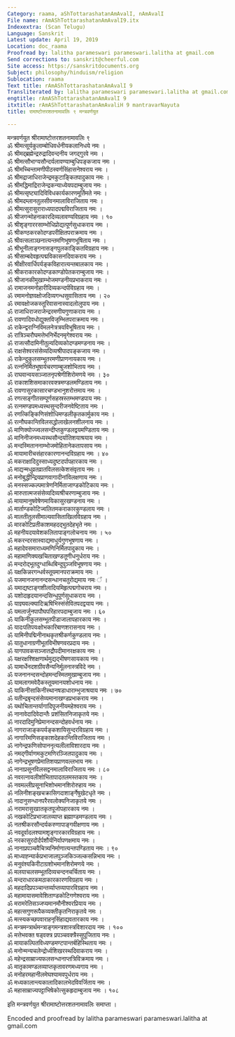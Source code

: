 ```yaml
---
Category: raama, aShTottarashatanAmAvalI, nAmAvalI
File name: rAmAShTottarashatanAmAvalI9.itx
Indexextra: (Scan Telugu)
Language: Sanskrit
Latest update: April 19, 2019
Location: doc_raama
Proofread by: lalitha parameswari parameswari.lalitha at gmail.com
Send corrections to: sanskrit@cheerful.com
Site access: https://sanskritdocuments.org
Subject: philosophy/hinduism/religion
Sublocation: raama
Text title: rAmAShTottarashatanAmAvalI 9
Transliterated by: lalitha parameswari parameswari.lalitha at gmail.com
engtitle: rAmAShTottarashatanAmAvalI 9
itxtitle: rAmAShTottarashatanAmAvaliH 9 mantravarNayuta
title: रामाष्टोत्तरशतनामावलिः ९ मन्त्रवर्णयुत

---
```

  
 मन्त्रवर्णयुत श्रीरामाष्टोत्तरशतनामावलिः ९   
ॐ श्रीमत्सूर्यकुलाम्बोधिवर्धनीयकलानिधये नमः ।  
ॐ श्रीमद्ब्रह्मेन्द्ररुद्रादिवन्दनीय जगद्गुरवे नमः ।  
ॐ श्रीमत्सौभाग्यसौन्दर्यलावण्याम्बुधिपङ्कजाय नमः ।  
ॐ श्रीमच्चिन्तामणीपीठस्वर्णसिंहासनेश्वराय नमः ।  
ॐ श्रीमद्राजाधिराजेन्द्रमकुटाङ्कितपादुकाय नमः ।  
ॐ श्रीमद्धिमाद्रिराजेन्द्रकन्याध्येयपदाम्बुजाय नमः ।  
ॐ श्रीमत्सृष्ट्यादिविविधकार्यकारणमूर्तिमते नमः ।  
ॐ श्रीमदम्लानतुलसीवनमालाविराजिताय नमः ।  
ॐ श्रीमत्सुरासुराराध्यपादपद्मविराजिताय नमः ।  
ॐ श्रीजगन्मोहनाकारदिव्यलावण्यविग्रहाय नमः । १०  
ॐ श्रीशृङ्गाररसाम्भोधिप्रोद्यत्पूर्णसुधाकराय नमः ।  
ॐ श्रीकण्ठकरकोदण्डपरीक्षितपराक्रमाय नमः ।  
ॐ श्रीवत्सलाञ्छनात्यन्तमणिभूषणभूषिताय नमः ।  
ॐ श्रीभूनीलाङ्गनासङ्गपुलकाङ्कितविग्रहाय नमः ।  
ॐ श्रीसाम्बदेवहृत्पद्मविकासनदिवाकराय नमः ।  
ॐ श्रीक्षीरवार्धिपर्यङ्कविहारात्यन्तबालकाय नमः ।  
ॐ श्रीकराकारकोदण्डकाण्डोपेतकराम्बुजाय नमः ।  
ॐ श्रीजानकीमुखाम्भोजमण्डनीयप्रभाकराय नमः ।  
ॐ रामाजनमनोहारीदिव्यकन्दर्पविग्रहाय नमः ।  
ॐ रमामनोज्ञवक्षोजदिव्यगन्धसुवासिताय नमः । २०  
ॐ रमावक्षोजकस्तूरिवासनास्वादलोलुपाय नमः ।  
ॐ राजाधिराजराजेन्द्ररमणीयगुणाकराय नमः ।  
ॐ रावणादिवधोद्युक्तविजृम्भितपराक्रमाय नमः ।  
ॐ राकेन्द्वराग्निविमलनेत्रत्रयविभूषिताय नमः ।  
ॐ रात्रिञ्चरौघमत्तेभनिर्भेदनमृगेश्वराय नमः ।  
ॐ राजत्सौदामिनीतुल्यदिव्यकोदण्डमण्डनाय नमः ।  
ॐ राक्षसेश्वरसंसेव्यदिव्यश्रीपादपङ्कजाय नमः ।  
ॐ राकेन्दुकुलसम्भूतरमणीप्राणनायकाय नमः ।  
ॐ रत्ननिर्मितभूषार्यचरणाम्बुजशोभिताय नमः ।  
ॐ राघवान्वयसञ्जातनृपश्रेणीशिरोमणये नमः । ३०  
ॐ राकाशशिसमाकारवक्त्रमण्डलमण्डिताय नमः ।  
ॐ रावणासुरकासारचण्डभानुशरोत्तमाय नमः ।  
ॐ रणत्सङ्गीतसम्पूर्णसहस्रस्तम्भमण्डपाय नमः ।  
ॐ रत्नमण्डपमध्यस्थसुन्दरीजनवेष्टिताय नमः ।  
ॐ रणत्किङ्किणिसंशोधिमण्डलीकृतकार्मुकाय नमः ।  
ॐ रत्नौघकान्तिविलसद्धोलाखेलनशीलनाय नमः ।  
ॐ माणिक्योज्ज्वलसन्दीप्तकुण्डलद्वयमण्डिताय नमः ।  
ॐ मानिनीजनमध्यस्थसौन्दर्यातिशयाश्रयाय नमः ।  
ॐ मन्दस्मिताननाम्भोजमोहितानेकतापसाय नमः ।  
ॐ मायामारीचसंहारकारणानन्दविग्रहाय नमः । ४०  
ॐ मकराक्षादिदुस्साध्यदुष्टदर्पापहारकाय नमः ।  
ॐ माद्यन्मधुव्रतव्रातविलसत्केशसंवृताय नमः ।  
ॐ मनोबुद्धीन्द्रियप्राणवागादीनांविलक्षणाय नमः ।  
ॐ मनस्सज्कल्पमात्रेणनिर्मिताजाण्डकोटिकाय नमः ।  
ॐ मारुतात्मजसंसेव्यदिव्यश्रीचरणाम्बुजाय नमः ।  
ॐ मायामानुषवेषेणमायिकासुरखण्डनाय नमः ।  
ॐ मार्ताण्डकोटिज्वलितमकराकारकुण्डलाय नमः ।  
ॐ मालतीतुलसीमाल्यवासिताखिलविग्रहाय नमः ।  
ॐ मारकोटिप्रतीकाशमहदद्भुतदेहभृते नमः ।  
ॐ महनीयदयावेशकलितापाङ्गलोचनाय नमः । ५०  
ॐ मकरन्दरसास्वाद्यमाधुर्यगुणभूषणाय नमः ।  
ॐ महादेवसमाराध्यमणिनिर्मितपादुकाय नमः ।  
ॐ महामाणिक्यखचिताखण्डतूणीधनुर्धराय नमः ।  
ॐ मन्दरोद्भूतदुग्धाब्धिबिन्दुपुञ्जविभूषणाय नमः ।  
ॐ यक्षकिन्नरगन्धर्वस्तूयमानपराक्रमाय नमः ।  
ॐ यजमानजनानन्दसन्धानचतुरोद्यमाय नमः ᳚ ।  
ॐ यमाद्यष्टाङ्गशीलादियमिहृत्पद्मगोचराय नमः ।  
ॐ यशोदाहृदयानन्दसिन्धुपूर्णसुधाकराय नमः ।  
ॐ याज्ञ्यवल्क्यादिऋषिभिस्संसेवितपदद्वयाय नमः ।  
ॐ यमलार्जुनपापौघपरिहारपदाम्बुजाय नमः । ६०  
ॐ याकिनीकुलसम्भूतपीडाजालापहारकाय नमः ।  
ॐ यादःपतिपयःक्षोभकारिबाणशरासनाय नमः ।  
ॐ यामिनीपद्मिनीनाथकृतश्रीकर्णकुण्डलाय नमः ।  
ॐ यातुधानाग्रणीभूतविभीषणवरप्रदाय नमः ।  
ॐ यागपावकसञ्जातद्रौपदीमानरक्षकाय नमः ।  
ॐ यक्षरक्षश्शिक्षणार्थमुद्यद्भीषणसायकाय नमः ।  
ॐ यामार्धेनदशग्रीवसैन्यनिर्मूलनास्त्रविदे नमः ।  
ॐ यजनानन्दसन्दोहमन्दस्मितमुखाम्बुजाय नमः ।  
ॐ यामलागमवेदैकस्तूयमानयशोधनाय नमः ।  
ॐ याकिनीसाकिनीस्थानषडाधाराम्भुजाश्रयाय नमः । ७०  
ॐ यतीन्द्रबृन्दसंसेव्यमानाखण्डप्रभाकराय नमः ।  
ॐ यथोचितान्तर्यागादिपूजनीयमहेश्वराय नमः ।  
ॐ नानावेदादिवेदान्तैः प्रशंसितनिजाकृतये नमः ।  
ॐ नारदादिमुनिप्रेमानन्दसन्दोहवर्धनाय नमः ।  
ॐ नागराजाङ्कपर्यङ्कशायिसुन्दरविग्रहाय नमः ।  
ॐ नागारिमणिसङ्काशदेहकान्तिविराजिताय नमः ।  
ॐ नागेन्द्रफणिसोपाननृत्यलीलाविशारदाय नमः ।  
ॐ नमद्गीर्वाणमकुटमणिरञ्जितपादुकाय नमः ।  
ॐ नागेन्द्रभूषणप्रेमातिशयप्राणवल्लभाय नमः ।  
ॐ नानाप्रसूनविलसद्वनमालाविराजिताय नमः । ८०  
ॐ नवरत्नावलीशोभितापादतलमस्तकाय नमः ।  
ॐ नवमल्लीप्रसूनाभिशोभमानशिरोरुहाय नमः ।  
ॐ नलिनीशङ्खचक्रासिगदाशार्ङ्गेषुखेटधृते नमः ।  
ॐ नादानुसन्धानपरैरवलोक्यनिजाकृतये नमः ।  
ॐ नरामरासुरव्रातकृतपूजोपहारकाय नमः ।  
ॐ नखकोटिप्रभाजालव्याप्त ब्रह्माण्डमण्डलाय नमः ।  
ॐ नतश्रीकरसौन्दर्यकरुणापाङ्गवीक्षणाय नमः ।  
ॐ नवदूर्वादलश्यामशृङ्गारकारविग्रहाय नमः ।  
ॐ नरकासुरदोर्दर्पशौर्यनिर्वापणक्षमाय नमः ।  
ॐ नानाप्रपञ्चवैचित्र्यनिर्माणात्यन्तपण्डिताय नमः । ९०  
ॐ माध्याह्न्यार्कप्रभाजालपुञ्जकिञ्जल्कसन्निभाय नमः ।  
ॐ मनुवंश्यकिरीटाग्रशोभमानशिरोमणये नमः ।  
ॐ मलयाचलसम्भूतदिव्यचन्दनचर्चिताय नमः ।  
ॐ मन्दराधारकमठाकारकारणविग्रहाय नमः ।  
ॐ महदादिप्रपञ्चान्तर्व्याप्तव्यापारविग्रहाय नमः ।  
ॐ महामायासमावेशिताण्डकोटिगणेश्वराय नमः ।  
ॐ मरामरेतिसञ्जप्यमानमौनीश्वरप्रियाय नमः ।  
ॐ महत्सगुणरूपैकव्यक्तीकृतनिराकृतये नमः ।  
ॐ मत्स्यकच्छपवाराहनृसिंहाद्यवतारकाय नमः ।  
ॐ मन्त्रमन्त्रार्थमन्त्राङ्गमन्त्रशास्त्रविशारदाय नमः । १००  
ॐ मत्तेभवक्त षड्वक्त्र प्रपञ्चवक्त्रैस्सुपूजिताय नमः ।  
ॐ मायाकल्पितविध्यण्डमण्टपान्तर्बहिस्थिताय नमः ।  
ॐ मनोन्मन्यचलेन्द्रोर्ध्वशिखरस्थदिवाकराय नमः ।  
ॐ महेन्द्रसाम्राज्यफलसन्धानाप्तत्रिविक्रमाय नमः ।  
ॐ मातृकामण्डलव्याप्तकृतावरणमध्यगाय नमः ।  
ॐ मनोहरमहानीलमेघश्यामवपुर्धराय नमः ।  
ॐ मध्यकालान्त्यकालादिकालभेदविवर्जिताय नमः ।  
ॐ महासाम्राज्यपट्टाभिषेकोत्सुकहृदाम्बुजाय नमः । १०८  
  
इति मन्त्रवर्णयुत श्रीरामाष्टोत्तरशतनामावलिः समाप्ता ।  
  
Encoded and proofread by lalitha parameswari parameswari.lalitha at gmail.com  
  

